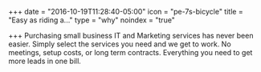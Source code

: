 +++
date = "2016-10-19T11:28:40-05:00"
icon = "pe-7s-bicycle"
title = "Easy as riding a..."
type = "why"
noindex = "true"

+++
Purchasing small business IT and Marketing services has never been easier. Simply select the services you need and we get to work. No meetings, setup costs, or long term contracts. Everything you need to get more leads in one bill.
<!--more-->
